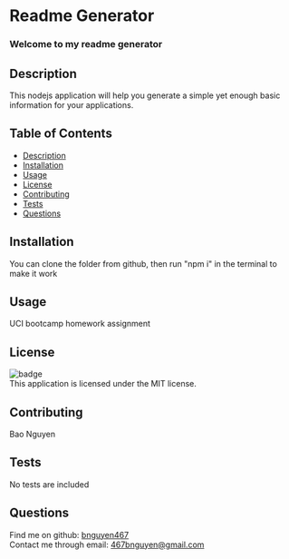 # Readme Generator
### Welcome to my readme generator

## Description
This nodejs application will help you generate a simple yet enough basic information for your applications.

## Table of Contents
- [Description](#description)
- [Installation](#installation)
- [Usage](#usage)
- [License](#license)
- [Contributing](#contributing)
- [Tests](#tests)
- [Questions](#questions)

## Installation
You can clone the folder from github, then run "npm i" in the terminal to make it work

## Usage
UCI bootcamp homework assignment

## License
![badge](https://img.shields.io/badge/license-MIT-blue.svg)
</br>
This application is licensed under the MIT license.

## Contributing
Bao Nguyen

## Tests
No tests are included

## Questions
Find me on github: [bnguyen467](https://github.com/bnguyen467)
</br>
Contact me through email: 467bnguyen@gmail.com
